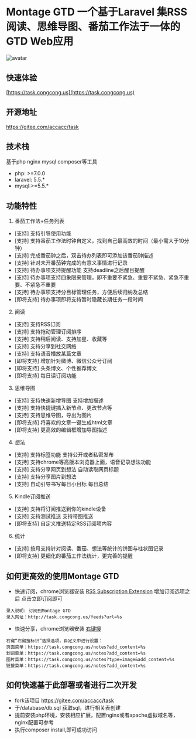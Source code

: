 # Montage GTD 一个基于Laravel 集RSS阅读、思维导图、番茄工作法于一体的GTD Web应用

![avatar](public/img/index.jpg)

## 快速体验
[https://task.congcong.us](https://task.congcong.us)

## 开源地址
https://gitee.com/accacc/task

## 技术栈
基于php nginx mysql composer等工具
- php: >=7.0.0
- laravel: 5.5.*
- mysql:>=5.5.*

## 功能特性

1. 番茄工作法+任务列表
- [支持] 支持引导使用功能
- [支持] 支持番茄工作法时钟自定义，找到自己最高效的时间（最小需大于10分钟）
- [支持] 完成番茄钟之后，双击待办列表即可添加该番茄钟描述
- [支持] 针对未开番茄钟完成的有意义事情进行记录
- [支持] 待办事项支持提醒功能 支持deadline之后醒目提醒
- [支持] 待办事项支持四象限来管理，即不重要不紧急、重要不紧急、紧急不重要、不紧急不重要
- [支持] 待办事项支持分目标管理任务，方便后续归纳及总结
- [即将支持] 待办事项即将支持暂时隐藏长期任务一段时间

2. 阅读
- [支持] 支持RSS订阅
- [支持] 支持拖动管理订阅排序
- [支持] 支持稍后阅读、支持加星、收藏等
- [支持] 支持分享到社交网络
- [支持] 支持语音播放某篇文章
- [即将支持] 增加针对微博、微信公众号订阅 
- [即将支持] 头条博文、个性推荐博文
- [即将支持] 每日读订阅功能

3. 思维导图
- [支持] 支持快速新增导图 支持增加描述
- [支持] 支持快捷键插入新节点、更改节点等
- [支持] 支持思维导图，导出为图片
- [即将支持] 将喜欢的文章一键生成html文章 
- [即将支持] 更高效的编辑框增加导图描述 

4. 想法
- [支持] 支持标签功能 支持公开或者私密发布
- [支持] 支持chrome等高版本浏览器上面，语音记录想法功能
- [支持] 支持分享网页到想法 自动读取网页标题
- [支持] 支持分享图片到想法
- [支持] 自动引导书写每日小目标 每日总结

5. Kindle订阅推送
- [支持] 支持将订阅推送到你的kindle设备
- [支持] 支持测试推送 支持带图推送
- [即将支持] 自定义推送特定RSS订阅项内容 

6. 统计
- [支持] 按月支持针对阅读、番茄、想法等统计的饼图与柱状图记录
- [即将支持] 更细化的番茄工作法统计，更完善的提醒

## 如何更高效的使用Montage GTD

- 快速订阅，chrome浏览器安装 [RSS Subscription Extension](https://chrome.google.com/webstore/detail/rss-subscription-extensio/nlbjncdgjeocebhnmkbbbdekmmmcbfjd) 增加订阅选项之后 点击立即订阅即可
```
录入说明: 订阅到Montage GTD
录入网址：http://task.congcong.us/feeds?url=%s
```

- 快速分享，chrome浏览器安装 [右键搜](https://chrome.google.com/webstore/detail/context-menus/phlfmkfpmphogkomddckmggcfpmfchpn)
```
右键“右键搜标识”选择选项，自定义中进行设置：
页面菜单：https://task.congcong.us/notes?add_content=%s
划词菜单：https://task.congcong.us/notes?add_content=%s
图片菜单：https://task.congcong.us/notes?type=image&add_content=%s
链接菜单：https://task.congcong.us/notes?add_content=%s
```

## 如何快速基于此部署或者进行二次开发
- fork该项目 https://gitee.com/accacc/task
- 于/database/db.sql 获取sql，进行相关表创建
- 提前安装php环境，安装相应扩展，配置nginx或者apache虚拟域名等，nginx配置可参考
- 执行composer install,即可成功访问



